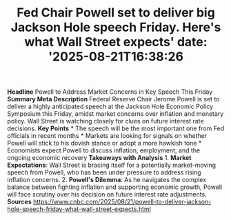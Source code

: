 ﻿---
title: "Fed Chair Powell set to deliver big Jackson Hole speech Friday. Here's what Wall Street expects'
date: '2025-08-21T16:38:26"
category: "Markets"
summary: ""
slug: "fed chair powell set to deliver big jackson hole speech frid"
source_urls:
  - "https://www.cnbc.com/2025/08/21/powell-to-deliver-jackson-hole-speech-friday-what-wall-street-expects.html"
seo:
  title: "Fed Chair Powell set to deliver big Jackson Hole speech Friday. Here's what Wall Street expects | Hash n Hedge'
  description: '"
  keywords: ["news", "markets", "brief"]
---
**Headline**  Powell to Address Market Concerns in Key Speech This Friday  **Summary Meta Description** Federal Reserve Chair Jerome Powell is set to deliver a highly anticipated speech at the Jackson Hole Economic Policy Symposium this Friday, amidst market concerns over inflation and monetary policy. Wall Street is watching closely for clues on future interest rate decisions.  **Key Points**  * The speech will be the most important one from Fed officials in recent months * Markets are looking for signals on whether Powell will stick to his dovish stance or adopt a more hawkish tone * Economists expect Powell to discuss inflation, employment, and the ongoing economic recovery  **Takeaways with Analysis**  1. **Market Expectations**: Wall Street is bracing itself for a potentially market-moving speech from Powell, who has been under pressure to address rising inflation concerns. 2. **Powell's Dilemma**: As he navigates the complex balance between fighting inflation and supporting economic growth, Powell will face scrutiny over his decision on future interest rate adjustments.  **Sources** https://www.cnbc.com/2025/08/21/powell-to-deliver-jackson-hole-speech-friday-what-wall-street-expects.html 
